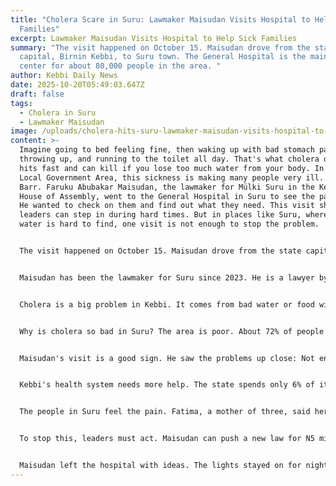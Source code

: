 ```yaml
---
title: "Cholera Scare in Suru: Lawmaker Maisudan Visits Hospital to Help Sick
  Families"
excerpt: Lawmaker Maisudan Visits Hospital to Help Sick Families
summary: "The visit happened on October 15. Maisudan drove from the state
  capital, Birnin Kebbi, to Suru town. The General Hospital is the main health
  center for about 80,000 people in the area. "
author: Kebbi Daily News
date: 2025-10-20T05:49:03.647Z
draft: false
tags:
  - Cholera in Suru
  - Lawmaker Maisudan
image: /uploads/cholera-hits-suru-lawmaker-maisudan-visits-hospital-to-check-on-sick-people.jpg
content: >-
  Imagine going to bed feeling fine, then waking up with bad stomach pain,
  throwing up, and running to the toilet all day. That's what cholera does. It
  hits fast and can kill if you lose too much water from your body. In Suru
  Local Government Area, this sickness is making many people very ill. Hon.
  Barr. Faruku Abubakar Maisudan, the lawmaker for Mülki Suru in the Kebbi State
  House of Assembly, went to the General Hospital in Suru to see the patients.
  He wanted to check on them and find out what they need. This visit shows how
  leaders can step in during hard times. But in places like Suru, where clean
  water is hard to find, one visit is not enough to stop the problem.


  The visit happened on October 15. Maisudan drove from the state capital, Birnin Kebbi, to Suru town. The General Hospital is the main health center for about 80,000 people in the area. These people live in small villages near the Niger River. The hospital has only 50 beds and a few doctors. When Maisudan arrived, the place was busy. Sick people were on beds with tubes giving them water through their arms. Mothers sat next to their children, looking worried. Maisudan talked to the patients and the doctors. He asked simple questions: "How did you get sick?" "What medicines do you need?" "Is there enough clean water here?" A nurse who works there said, "The lawmaker came to see with his own eyes. He was kind and asked about the children first. They are the ones who get sick the fastest."


  Maisudan has been the lawmaker for Suru since 2023. He is a lawyer by training and chairs the Justice Committee in the assembly. He cares about his people. For example, in June, he helped 500 farmers get rice seeds to grow more food after floods ruined their fields. In February, he worked with the governor's wife to give sewing machines to 800 women so they could make clothes and earn money. Now, with cholera, he is helping with health. One sick man named Ibrahim, a 28-year-old farmer, told us about the visit. "I got sick from dirty well water after the rain," he said. "Maisudan sat with me and said he will push for clean water tablets in every home. It made me feel like someone cares."


  Cholera is a big problem in Kebbi. It comes from bad water or food with germs. People get very thirsty, weak, and can die in one or two days if not treated. In April, Kebbi and nearby Katsina had 200 cases. Now, in October, Kebbi has 173 suspected cases. Suru has about 30 people sick at the hospital right now. Most are young children under five years old. The rainy season made it worse. Floods in August mixed dirty things into the rivers and wells. People drink from streams where animals go too. The National Centre for Disease Control (NCDC) says Nigeria has over 10,000 cases this year, with 244 deaths. Kebbi's part is small but growing. In Suru, the hospital gives salt drinks and medicines to help, but supplies are low sometimes.


  Why is cholera so bad in Suru? The area is poor. About 72% of people have little money. Many live in villages with no good toilets. About 40% use open fields for bathroom needs. This mixes germs into the water. The Niger River looks clean but gets dirty in rains. Bandits make it worse. They close markets, so people stay home and use whatever water they have. Floods broke many water pumps. Only 40% of homes in Kebbi have safe water, says the National Bureau of Statistics. In Suru, it's even less. Women do most of the work getting water. They walk far, carrying heavy buckets. When sick, they lose days of work and money. Children miss school—sickness makes 20% drop out, says a 2024 study.


  Maisudan's visit is a good sign. He saw the problems up close: Not enough bags for water in the veins, low salt drinks called ORS, and no zinc pills for kids to get better fast. The hospital runs on old machines. Power cuts often happen, but Maisudan gave generators in July to keep medicines cold. Now, he might ask the assembly for more help, like extra supplies or money for clean water. This is how leaders should work—see the problem, then fix it.


  Kebbi's health system needs more help. The state spends only 6% of its budget on health. That's about N12 billion out of N200 billion. The governor gave N2 billion in June for solar lights in 50 clinics. But only 60% of that money has been used because of paperwork problems. Groups like USAID helped in 2023 with water pumps that cut sickness by 30%. But bandits scare workers away. In nearby Sakaba, raids closed clinics for weeks. For IDPs from Dirin Daji, like in our last story, getting help is hard.


  The people in Suru feel the pain. Fatima, a mother of three, said her 4-year-old son got cholera last week. "He was so weak, crying for water," she said. "The hospital helped, but we need clean wells at home." Women like her lose money when sick. They sell food or cloth at markets. Cholera means days in bed, no sales. Kids get smaller and weaker. Last year, 24 people died from cholera in Kebbi. This year, the death rate is low at 2.4%, but cases are up 15% each week.


  To stop this, leaders must act. Maisudan can push a new law for N5 million extra money for each local health center. The state should fix pumps after floods with N1 billion. The national plan needs more salt drinks and training for helpers. In villages, teach people to wash hands and boil water. This can cut cases by 25%, like in test places.


  Maisudan left the hospital with ideas. The lights stayed on for night workers. One visit can't end cholera, but it gives hope. Suru's people need leaders like him to keep coming back. If everyone works together, Kebbi's health can improve. One check-up at a time, from sickness to strength.
---
```


